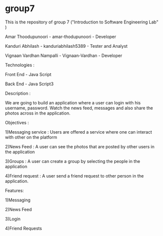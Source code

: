 # group7
This is the repository of group 7 ("Introduction to Software Engineering Lab" )

Amar Thoodupunoori - amar-thodupunoori - Developer 

Kanduri Abhilash - kanduriabhilash5389 - Tester and Analyst

Vignaan Vardhan Nampalli - Vignaan-Vardhan - Developer


Technologies : 

Front End - Java Script

Back End - Java Script3


Description : 

We are going to build an application where a user can login with his username, password. Watch the news feed, messages and also share the photos across in the application.

Objectives : 

1)Messaging service : Users are offered a service where one can interact with other on the platform 

2)News Feed : A user can see the photos that are posted by other users in the application

3)Groups : A user can create a group by selecting the people in the application

4)Friend request : A user send a friend request to other person in the application.

Features:

1)Messaging 

2)News Feed

3)Login

4)Friend Requests